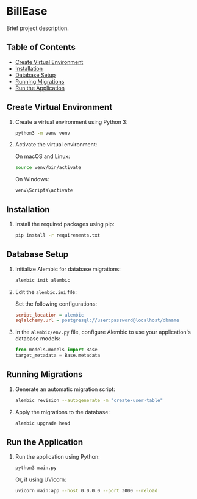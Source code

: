 # BillEase

Brief project description.

## Table of Contents

- [Create Virtual Environment](#create-virtual-environment)
- [Installation](#installation)
- [Database Setup](#database-setup)
- [Running Migrations](#running-migrations)
- [Run the Application](#run-the-application)

## Create Virtual Environment

1. Create a virtual environment using Python 3:

    ```bash
    python3 -m venv venv
    ```

2. Activate the virtual environment:

    On macOS and Linux:
    ```bash
    source venv/bin/activate
    ```

    On Windows:
    ```bash
    venv\Scripts\activate
    ```

## Installation

1. Install the required packages using pip:

    ```bash
    pip install -r requirements.txt
    ```

## Database Setup

1. Initialize Alembic for database migrations:

    ```bash
    alembic init alembic
    ```

2. Edit the `alembic.ini` file:

    Set the following configurations:

    ```ini
    script_location = alembic
    sqlalchemy.url = postgresql://user:password@localhost/dbname
    ```

3. In the `alembic/env.py` file, configure Alembic to use your application's database models:

    ```python
    from models.models import Base
    target_metadata = Base.metadata
    ```

## Running Migrations

1. Generate an automatic migration script:

    ```bash
    alembic revision --autogenerate -m "create-user-table"
    ```

2. Apply the migrations to the database:

    ```bash
    alembic upgrade head
    ```

## Run the Application

1. Run the application using Python:

    ```bash
    python3 main.py
    ```

   Or, if using UVicorn:

    ```bash
    uvicorn main:app --host 0.0.0.0 --port 3000 --reload
    ```
